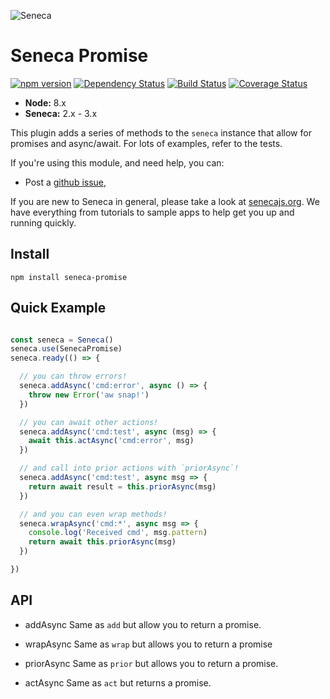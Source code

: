 ![Seneca][Logo]

# Seneca Promise

[![npm version][npm-badge]][npm-url]
[![Dependency Status][david-badge]][david-url]
[![Build Status][travis-badge]][travis-url]
[![Coverage Status][coveralls-badge]][coveralls-url]

- __Node:__ 8.x
- __Seneca:__ 2.x - 3.x

This plugin adds a series of methods to the `seneca` instance that allow for
promises and async/await.  For lots of examples, refer to the tests.

If you're using this module, and need help, you can:

- Post a [github issue][],

If you are new to Seneca in general, please take a look at [senecajs.org][]. We have
everything from tutorials to sample apps to help get you up and running quickly.

## Install
```
npm install seneca-promise
```

## Quick Example

```js

const seneca = Seneca()
seneca.use(SenecaPromise)
seneca.ready(() => {

  // you can throw errors!
  seneca.addAsync('cmd:error', async () => {
    throw new Error('aw snap!')
  })

  // you can await other actions!
  seneca.addAsync('cmd:test', async (msg) => {
    await this.actAsync('cmd:error', msg)
  })

  // and call into prior actions with `priorAsync`!
  seneca.addAsync('cmd:test', async msg => {
    return await result = this.priorAsync(msg)
  })

  // and you can even wrap methods!
  seneca.wrapAsync('cmd:*', async msg => {
    console.log('Received cmd', msg.pattern)
    return await this.priorAsync(msg)
  })

})

```

## API

* addAsync
  Same as `add` but allow you to return a promise.

* wrapAsync
  Same as `wrap` but allows you to return a promise

* priorAsync
  Same as `prior` but allows you to return a promise.

* actAsync
  Same as `act` but returns a promise.

[Logo]: http://senecajs.org/files/assets/seneca-logo.png
[senecajs.org]: http://senecajs.org/
[github issue]: https://github.com/tswaters/seneca-promise/issues
[npm-badge]: https://badge.fury.io/js/hashifier.svg
[npm-url]: https://badge.fury.io/js/hashifier
[david-badge]: https://david-dm.org/tswaters/hashifier.svg
[david-url]: https://david-dm.org/tswaters/hashifier
[travis-badge]: https://travis-ci.org/tswaters/seneca-promise.svg?branch=master
[travis-url]: https://travis-ci.org/tswaters/seneca-promise
[coveralls-badge]: https://coveralls.io/repos/github/tswaters/seneca-promise/badge.svg?branch=master
[coveralls-url]: https://coveralls.io/github/tswaters/seneca-promise?branch=master
